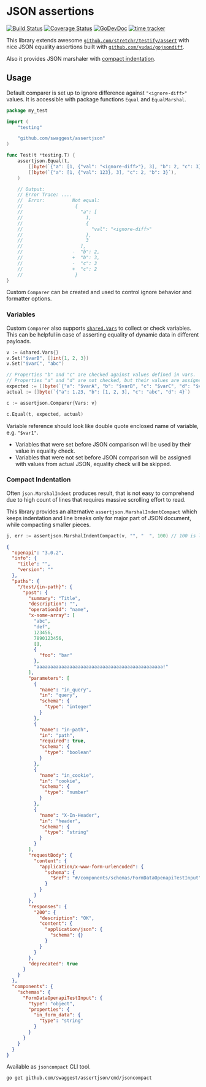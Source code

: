 # JSON assertions

[![Build Status](https://github.com/swaggest/assertjson/workflows/test/badge.svg)](https://github.com/swaggest/assertjson/actions?query=branch%3Amaster+workflow%3Atest)
[![Coverage Status](https://codecov.io/gh/swaggest/assertjson/branch/master/graph/badge.svg)](https://codecov.io/gh/swaggest/assertjson)
[![GoDevDoc](https://img.shields.io/badge/dev-doc-00ADD8?logo=go)](https://pkg.go.dev/github.com/swaggest/assertjson)
[![time tracker](https://wakatime.com/badge/github/swaggest/assertjson.svg)](https://wakatime.com/badge/github/swaggest/assertjson)

This library extends
awesome [`github.com/stretchr/testify/assert`](https://godoc.org/github.com/stretchr/testify/assert)
with nice JSON equality assertions built with [`github.com/yudai/gojsondiff`](https://github.com/yudai/gojsondiff).

Also it provides JSON marshaler with [compact indentation](#compact-indentation).

## Usage

Default comparer is set up to ignore difference against `"<ignore-diff>"` values. It is accessible with package
functions `Equal` and `EqualMarshal`.

```go
package my_test

import (
	"testing"

	"github.com/swaggest/assertjson"
)

func Test(t *testing.T) {
	assertjson.Equal(t,
		[]byte(`{"a": [1, {"val": "<ignore-diff>"}, 3], "b": 2, "c": 3}`),
		[]byte(`{"a": [1, {"val": 123}, 3], "c": 2, "b": 3}`),
	)

	// Output:
	// Error Trace:	....
	//	Error:      	Not equal:
	//	            	 {
	//	            	   "a": [
	//	            	     1,
	//	            	     {
	//	            	       "val": "<ignore-diff>"
	//	            	     },
	//	            	     3
	//	            	   ],
	//	            	-  "b": 2,
	//	            	+  "b": 3,
	//	            	-  "c": 3
	//	            	+  "c": 2
	//	            	 }
}

```

Custom `Comparer` can be created and used to control ignore behavior and formatter options.

### Variables

Custom `Comparer` also supports [`shared.Vars`](https://pkg.go.dev/github.com/bool64/shared#Vars) to collect or check
variables. This can be helpful in case of asserting equality of dynamic data in different payloads.

```go
v := &shared.Vars{}
v.Set("$varB", []int{1, 2, 3})
v.Set("$varC", "abc")

// Properties "b" and "c" are checked against values defined in vars.
// Properties "a" and "d" are not checked, but their values are assigned to missing vars.
expected := []byte(`{"a": "$varA", "b": "$varB", "c": "$varC", "d": "$varD"}`)
actual := []byte(`{"a": 1.23, "b": [1, 2, 3], "c": "abc", "d": 4}`)

c := assertjson.Comparer{Vars: v}

c.Equal(t, expected, actual)
```

Variable reference should look like double quote enclosed name of variable, e.g. `"$var1"`.

* Variables that were set before JSON comparison will be used by their value in equality check.
* Variables that were not set before JSON comparison will be assigned with values from actual JSON, equality check will
  be skipped.

### Compact Indentation

Often `json.MarshalIndent` produces result, that is not easy to comprehend due to high count of lines that requires
massive scrolling effort to read.

This library provides an alternative `assertjson.MarshalIndentCompact` which keeps indentation and line breaks only for
major part of JSON document, while compacting smaller pieces.

```go
j, err := assertjson.MarshalIndentCompact(v, "", "  ", 100) // 100 is line width limit.
```

```json
{
  "openapi": "3.0.2",
  "info": {
    "title": "",
    "version": ""
  },
  "paths": {
    "/test/{in-path}": {
      "post": {
        "summary": "Title",
        "description": "",
        "operationId": "name",
        "x-some-array": [
          "abc",
          "def",
          123456,
          7890123456,
          [],
          {
            "foo": "bar"
          },
          "aaaaaaaaaaaaaaaaaaaaaaaaaaaaaaaaaaaaaaaaaaaaaa!"
        ],
        "parameters": [
          {
            "name": "in_query",
            "in": "query",
            "schema": {
              "type": "integer"
            }
          },
          {
            "name": "in-path",
            "in": "path",
            "required": true,
            "schema": {
              "type": "boolean"
            }
          },
          {
            "name": "in_cookie",
            "in": "cookie",
            "schema": {
              "type": "number"
            }
          },
          {
            "name": "X-In-Header",
            "in": "header",
            "schema": {
              "type": "string"
            }
          }
        ],
        "requestBody": {
          "content": {
            "application/x-www-form-urlencoded": {
              "schema": {
                "$ref": "#/components/schemas/FormDataOpenapiTestInput"
              }
            }
          }
        },
        "responses": {
          "200": {
            "description": "OK",
            "content": {
              "application/json": {
                "schema": {}
              }
            }
          }
        },
        "deprecated": true
      }
    }
  },
  "components": {
    "schemas": {
      "FormDataOpenapiTestInput": {
        "type": "object",
        "properties": {
          "in_form_data": {
            "type": "string"
          }
        }
      }
    }
  }
}
```

Available as `jsoncompact` CLI tool.

```
go get github.com/swaggest/assertjson/cmd/jsoncompact
```